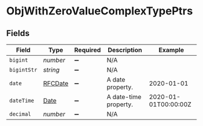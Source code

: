 # ObjWithZeroValueComplexTypePtrs


## Fields

| Field                                                                                         | Type                                                                                          | Required                                                                                      | Description                                                                                   | Example                                                                                       |
| --------------------------------------------------------------------------------------------- | --------------------------------------------------------------------------------------------- | --------------------------------------------------------------------------------------------- | --------------------------------------------------------------------------------------------- | --------------------------------------------------------------------------------------------- |
| `bigint`                                                                                      | *number*                                                                                      | :heavy_minus_sign:                                                                            | N/A                                                                                           |                                                                                               |
| `bigintStr`                                                                                   | *string*                                                                                      | :heavy_minus_sign:                                                                            | N/A                                                                                           |                                                                                               |
| `date`                                                                                        | [RFCDate](../../../types/rfcdate.md)                                                          | :heavy_minus_sign:                                                                            | A date property.                                                                              | 2020-01-01                                                                                    |
| `dateTime`                                                                                    | [Date](https://developer.mozilla.org/en-US/docs/Web/JavaScript/Reference/Global_Objects/Date) | :heavy_minus_sign:                                                                            | A date-time property.                                                                         | 2020-01-01T00:00:00Z                                                                          |
| `decimal`                                                                                     | *number*                                                                                      | :heavy_minus_sign:                                                                            | N/A                                                                                           |                                                                                               |